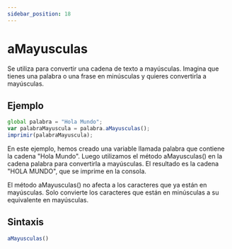 ```yaml
---
sidebar_position: 18
---
```


# aMayusculas

Se utiliza para convertir una cadena de texto a mayúsculas. Imagina que tienes una palabra o una frase en minúsculas y quieres convertirla a mayúsculas. 

## Ejemplo

```js title="aMayusculas.dummy"
global palabra = "Hola Mundo";
var palabraMayuscula = palabra.aMayusculas();
imprimir(palabraMayuscula);
```
En este ejemplo, hemos creado una variable llamada palabra que contiene la cadena "Hola Mundo". Luego utilizamos el método aMayusculas() en la cadena palabra para convertirla a mayúsculas. El resultado es la cadena "HOLA MUNDO", que se imprime en la consola.

El método aMayusculas() no afecta a los caracteres que ya están en mayúsculas. Solo convierte los caracteres que están en minúsculas a su equivalente en mayúsculas.

## Sintaxis
```js
aMayusculas()
```
